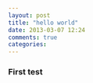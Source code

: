 ```yaml
---
layout: post
title: "hello world"
date: 2013-03-07 12:24
comments: true
categories: 
---
```


### First test
